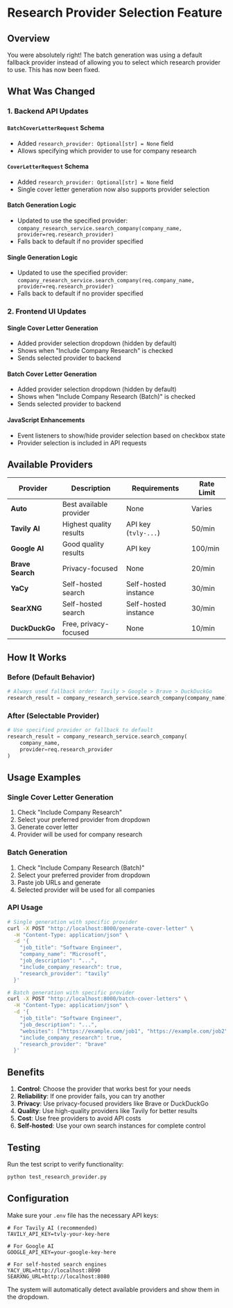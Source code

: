 # Research Provider Selection Feature

## Overview

You were absolutely right! The batch generation was using a default fallback provider instead of allowing you to select which research provider to use. This has now been fixed.

## What Was Changed

### 1. **Backend API Updates**

#### `BatchCoverLetterRequest` Schema
- Added `research_provider: Optional[str] = None` field
- Allows specifying which provider to use for company research

#### `CoverLetterRequest` Schema  
- Added `research_provider: Optional[str] = None` field
- Single cover letter generation now also supports provider selection

#### Batch Generation Logic
- Updated to use the specified provider: `company_research_service.search_company(company_name, provider=req.research_provider)`
- Falls back to default if no provider specified

#### Single Generation Logic
- Updated to use the specified provider: `company_research_service.search_company(req.company_name, provider=req.research_provider)`
- Falls back to default if no provider specified

### 2. **Frontend UI Updates**

#### Single Cover Letter Generation
- Added provider selection dropdown (hidden by default)
- Shows when "Include Company Research" is checked
- Sends selected provider to backend

#### Batch Cover Letter Generation
- Added provider selection dropdown (hidden by default)  
- Shows when "Include Company Research (Batch)" is checked
- Sends selected provider to backend

#### JavaScript Enhancements
- Event listeners to show/hide provider selection based on checkbox state
- Provider selection is included in API requests

## Available Providers

| Provider | Description | Requirements | Rate Limit |
|----------|-------------|--------------|------------|
| **Auto** | Best available provider | None | Varies |
| **Tavily AI** | Highest quality results | API key (`tvly-...`) | 50/min |
| **Google AI** | Good quality results | API key | 100/min |
| **Brave Search** | Privacy-focused | None | 20/min |
| **YaCy** | Self-hosted search | Self-hosted instance | 30/min |
| **SearXNG** | Self-hosted search | Self-hosted instance | 30/min |
| **DuckDuckGo** | Free, privacy-focused | None | 10/min |

## How It Works

### Before (Default Behavior)
```python
# Always used fallback order: Tavily > Google > Brave > DuckDuckGo
research_result = company_research_service.search_company(company_name)
```

### After (Selectable Provider)
```python
# Use specified provider or fallback to default
research_result = company_research_service.search_company(
    company_name, 
    provider=req.research_provider
)
```

## Usage Examples

### Single Cover Letter Generation
1. Check "Include Company Research"
2. Select your preferred provider from dropdown
3. Generate cover letter
4. Provider will be used for company research

### Batch Generation
1. Check "Include Company Research (Batch)"
2. Select your preferred provider from dropdown
3. Paste job URLs and generate
4. Selected provider will be used for all companies

### API Usage
```bash
# Single generation with specific provider
curl -X POST "http://localhost:8000/generate-cover-letter" \
  -H "Content-Type: application/json" \
  -d '{
    "job_title": "Software Engineer",
    "company_name": "Microsoft",
    "job_description": "...",
    "include_company_research": true,
    "research_provider": "tavily"
  }'

# Batch generation with specific provider
curl -X POST "http://localhost:8000/batch-cover-letters" \
  -H "Content-Type: application/json" \
  -d '{
    "job_title": "Software Engineer", 
    "job_description": "...",
    "websites": ["https://example.com/job1", "https://example.com/job2"],
    "include_company_research": true,
    "research_provider": "brave"
  }'
```

## Benefits

1. **Control**: Choose the provider that works best for your needs
2. **Reliability**: If one provider fails, you can try another
3. **Privacy**: Use privacy-focused providers like Brave or DuckDuckGo
4. **Quality**: Use high-quality providers like Tavily for better results
5. **Cost**: Use free providers to avoid API costs
6. **Self-hosted**: Use your own search instances for complete control

## Testing

Run the test script to verify functionality:
```bash
python test_research_provider.py
```

## Configuration

Make sure your `.env` file has the necessary API keys:
```env
# For Tavily AI (recommended)
TAVILY_API_KEY=tvly-your-key-here

# For Google AI
GOOGLE_API_KEY=your-google-key-here

# For self-hosted search engines
YACY_URL=http://localhost:8090
SEARXNG_URL=http://localhost:8080
```

The system will automatically detect available providers and show them in the dropdown. 